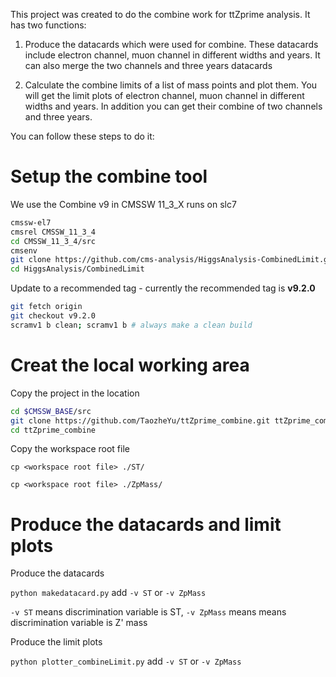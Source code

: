 This project was created to do the combine work for ttZprime analysis. It has two functions:

1. Produce the datacards which were used for combine. These datacards include electron channel, muon channel in different widths and years. It can also merge the two channels and three years datacards 

2. Calculate the combine limits of a list of mass points and plot them. You will get the limit plots of electron channel, muon channel in different widths and years. In addition you can get their combine of two channels and three years.

You can follow these steps to do it:

# Setup the combine tool

We use the Combine v9 in CMSSW 11\_3\_X runs on slc7

```bash
cmssw-el7
cmsrel CMSSW_11_3_4
cd CMSSW_11_3_4/src
cmsenv
git clone https://github.com/cms-analysis/HiggsAnalysis-CombinedLimit.git HiggsAnalysis/CombinedLimit
cd HiggsAnalysis/CombinedLimit
```

Update to a recommended tag - currently the recommended tag is **v9.2.0**

```bash
git fetch origin
git checkout v9.2.0
scramv1 b clean; scramv1 b # always make a clean build
```

# Creat the local working area

Copy the project in the location

```bash
cd $CMSSW_BASE/src
git clone https://github.com/TaozheYu/ttZprime_combine.git ttZprime_combine
cd ttZprime_combine
```

Copy the workspace root file

`cp <workspace root file> ./ST/`

`cp <workspace root file> ./ZpMass/`

# Produce the datacards and limit plots

Produce the datacards 

`python makedatacard.py` add `-v ST` or `-v ZpMass`

`-v ST` means discrimination variable is ST, `-v ZpMass` means means discrimination variable is Z' mass

Produce the limit plots

`python plotter_combineLimit.py` add `-v ST` or `-v ZpMass`














